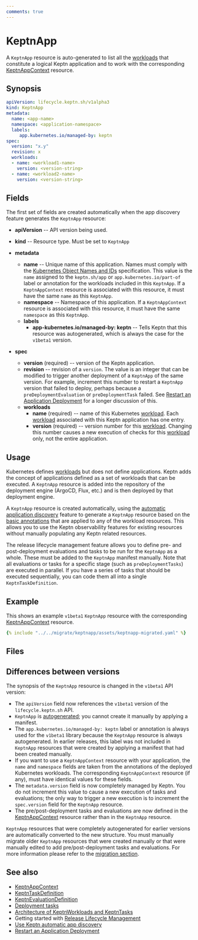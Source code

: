 ```yaml
---
comments: true
---
```


# KeptnApp

A `KeptnApp` resource is auto-generated to list all the
[workloads](https://kubernetes.io/docs/concepts/workloads/)
that constitute a logical Keptn application
and to work with the corresponding
[KeptnAppContext](appcontext.md) resource.

## Synopsis

```yaml
apiVersion: lifecycle.keptn.sh/v1alpha3
kind: KeptnApp
metadata:
  name: <app-name>
  namespace: <application-namespace>
  labels:
     app.kubernetes.io/managed-by: keptn
spec:
  version: "x.y"
  revision: x
  workloads:
  - name: <workload1-name>
    version: <version-string>
  - name: <workload2-name>
    version: <version-string>
```

## Fields
<!-- markdownlint-disable MD007 -->

The first set of fields are created automatically
when the app discovery feature generates the `KeptnApp` resource:

- **apiVersion** -- API version being used.
- **kind** -- Resource type.
   Must be set to `KeptnApp`

- **metadata**
     - **name** -- Unique name of this application.
       Names must comply with the
       [Kubernetes Object Names and IDs](https://kubernetes.io/docs/concepts/overview/working-with-objects/names/#dns-subdomain-names)
       specification.
       This value is the `name` assigned to the
      `keptn.sh/app` or `app.kubernetes.io/part-of`
       label or annotation for the workloads included in this `KeptnApp`.
       If a `KeptnAppContext` resource is associated with this resource,
       it must have the same `name` as this `KeptnApp`.
     - **namespace** -- Namespace of this application.
       If a `KeptnAppContext` resource is associated with this resource,
       it must have the same `namespace` as this `KeptnApp`.
     - **labels**
          - **app-kubernetes.io/managed-by: keptn** --
            Tells Keptn that this resource was autogenerated,
            which is always the case for the `v1beta1` version.
- **spec**
     - **version** (required) -- version of the Keptn application.
     - **revision** -- revision of a `version`.
       The value is an integer that can be modified
       to trigger another deployment of a `KeptnApp` of the same version.
       For example, increment this number to restart a `KeptnApp` version
       that failed to deploy, perhaps because a
       `preDeploymentEvaluation` or `preDeploymentTask` failed.
       See
       [Restart an Application Deployment](../../guides/restart-application-deployment.md)
       for a longer discussion of this.
     - **workloads**
          - **name** (required) -- name of this Kubernetes
            [workload](https://kubernetes.io/docs/concepts/workloads/).
            Each [workload](https://kubernetes.io/docs/concepts/workloads/)
            associated with this Keptn application has one entry.
          - **version** (required) -- version number for this
            [workload](https://kubernetes.io/docs/concepts/workloads/).
            Changing this number causes a new execution
            of checks for this
            [workload](https://kubernetes.io/docs/concepts/workloads/) only,
            not the entire application.

## Usage

Kubernetes defines
[workloads](https://kubernetes.io/docs/concepts/workloads/)
but does not define applications.
Keptn adds the concept of applications
defined as a set of workloads that can be executed.
A `KeptnApp` resource is added
into the repository of the deployment engine
(ArgoCD, Flux, etc.)
and is then deployed by that deployment engine.

A `KeptnApp` resource is created automatically, using the
[automatic application discovery](../../guides/auto-app-discovery.md)
feature to generate a `KeptnApp` resource
based on the
[basic annotations](../../guides/integrate.md#basic-annotations)
that are applied to any of the workload resources.
This allows you to use the Keptn observability features for existing resources
without manually populating any Keptn related resources.

The release lifecycle management feature
allows you to define pre- and post-deployment
evaluations and tasks to be run for the `KeptnApp` as a whole.
These must be added to the `KeptnApp` manifest manually.
Note that all evaluations or tasks for a specific stage
(such as `preDeploymentTasks`)
are executed in parallel.
If you have a series of tasks that should be executed sequentially,
you can code them all into a single `KeptnTaskDefinition`.

## Example

This shows an example `v1beta1` `KeptnApp` resource
with the corresponding
[KeptnAppContext](appcontext.md)
resource.

```yaml
{% include "../../migrate/keptnapp/assets/keptnapp-migrated.yaml" %}
```

## Files

## Differences between versions

The synopsis of the `KeptnApp` resource
is changed in the `v1beta1` API version:

- The `apiVersion` field now references the `v1beta1` version
  of the `lifecycle.keptn.sh` API.
- `KeptnApp` is
  [autogenerated](../../guides/auto-app-discovery.md);
  you cannot create it manually by applying a manifest.
- The `app.kubernetes.io/managed-by: keptn` label or annotation
  is always used for the `v1beta1` library
  because the `KeptnApp` resource is always autogenerated.
  In earlier releases, this label was not included in `KeptnApp` resources
  that were created by applying a manifest
  that had been created manually.
- If you want to use a `KeptnAppContext` resource with your application,
  the `name` and `namespace` fields
  are taken from the annotations of the deployed Kubernetes workloads.
  The corresponding `KeptnAppContext` resource (if any),
  must have identical values for these fields.
- The `metadata.version` field is now completely managed by Keptn.
  You do not increment this value to cause
  a new execution of tasks and evaluations;
  the only way to trigger a new execution is to increment
  the `spec.version` field for the `KeptnApp` resource.
- The pre/post-deployment tasks and evaluations are now defined in the
  [KeptnAppContext](appcontext.md)
  resource rather than in the `KeptnApp` resource.

`KeptnApp` resources that were completely autogenerated
for earlier versions are automatically converted to the new structure.
You must manually migrate older `KeptnApp` resources
that were created manually
or that were manually edited
to add pre/post-deployment tasks and evaluations.
For more information please refer
to the [migration section](../../migrate/keptnapp/index.md).

## See also

- [KeptnAppContext](appcontext.md)
- [KeptnTaskDefinition](taskdefinition.md)
- [KeptnEvaluationDefinition](evaluationdefinition.md)
- [Deployment tasks](../../guides/tasks.md)
- [Architecture of KeptnWorkloads and KeptnTasks](../../components/lifecycle-operator/keptn-apps.md)
- Getting started with
  [Release Lifecycle Management](../../getting-started/lifecycle-management.md)
- [Use Keptn automatic app discovery](../../guides/auto-app-discovery.md)
- [Restart an Application Deployment](../../guides/restart-application-deployment.md)
